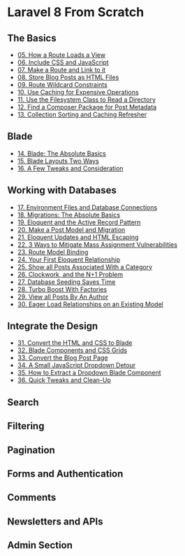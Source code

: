 # Laravel 8 From Scratch

## The Basics

- [05. How a Route Loads a View](./2.%20the-basics/How-a-Route-Loads-a-View.md)
- [06. Include CSS and JavaScript](./2.%20the-basics/Include-CSS-and-JavaScript.md)
- [07. Make a Route and Link to it](./2.%20the-basics/Make-a-Route-and-Link-to-it.md)
- [08. Store Blog Posts as HTML Files](./2.%20the-basics/Store-Blog-Posts-as-HTML-Files.md)
- [09. Route Wildcard Constraints](./2.%20the-basics/Route-Wildcard-Constraints.md)
- [10. Use Caching for Expensive Operations](./2.%20the-basics/Use-Caching-for-Expensive-Operations.md)
- [11. Use the Filesystem Class to Read a Directory](./2.%20the-basics/Use-the-Filesystem-Class-to-Read-a-Directory.md)
- [12. Find a Composer Package for Post Metadata](./2.%20the-basics/Find-a-Composer-Package-for-Post-Metadata.md)
- [13. Collection Sorting and Caching Refresher](./2.%20the-basics/Collection-Sorting-and-Caching-Refresher.md)

## Blade

- [14. Blade: The Absolute Basics]()
- [15. Blade Layouts Two Ways]()
- [16. A Few Tweaks and Consideration]()

## Working with Databases
- [17. Environment Files and Database Connections]()
- [18. Migrations: The Absolute Basics]()
- [19. Eloquent and the Active Record Pattern]()
- [20. Make a Post Model and Migration]()
- [21. Eloquent Updates and HTML Escaping]()
- [22. 3 Ways to Mitigate Mass Assignment Vulnerabilities]()
- [23. Route Model Binding]()
- [24. Your First Eloquent Relationship]()
- [25. Show all Posts Associated With a Category]()
- [26. Clockwork, and the N+1 Problem]()
- [27. Database Seeding Saves Time]()
- [28. Turbo Boost With Factories]()
- [29. View all Posts By An Author]()
- [30. Eager Load Relationships on an Existing Model]()

## Integrate the Design
- [31. Convert the HTML and CSS to Blade]()
- [32. Blade Components and CSS Grids]()
- [33. Convert the Blog Post Page]()
- [34. A Small JavaScript Dropdown Detour]()
- [35. How to Extract a Dropdown Blade Component]()
- [36. Quick Tweaks and Clean-Up]()

## Search
## Filtering
## Pagination
## Forms and Authentication
## Comments
## Newsletters and APIs
## Admin Section

